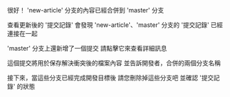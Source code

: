 很好！
'new-article' 分支的內容已經合併到 'master' 分支

查看更新後的 '提交記錄'
會發現 'new-article'、'master' 分支的
'提交記錄' 已經連接在一起

'master' 分支上還新增了一個提交
請點擊它來查看詳細訊息

這個提交將用於保存解決衝突後的檔案內容
並告訴開發者，合併的兩個分支名稱

接下來，當這些分支已經完成開發目標後
請您刪除掉這些分支吧
並確認 '提交記錄' 的狀態